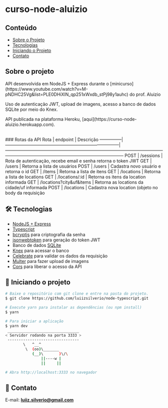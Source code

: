 # curso-node-aluizio
## Conteúdo
* [Sobre o Projeto](#sobre-o-projeto)
* [Tecnologias](#hammer_and_wrench-tecnologias)
* [Iniciando o Projeto](#car-Iniciando-o-projeto)
* [Contato](#email-contato)

## Sobre o projeto
<p>API desenvolvida em NodeJS + Express durante o [minicurso](https://www.youtube.com/watch?v=M-pNDHC25Vg&list=PLE0DHiXlN_qp251xWxdb_stPj98y1auhc) do prof. Aluizio</p>
<p>Uso de autenticação JWT, upload de imagens, acesso a banco de dados SQLite por meio do Knex.</p>
<p>API publicada na plataforma Heroku, [aqui](https://curso-node-aluizio.herokuapp.com).</p>
<br />
### Rotas da API
Rota | endpoint                 | Descrição
—————|——————————————————————————|———————————————————————————————————————————————————————————————
POST | /sessions                | Rota de autenticação, recebe email e senha retorna o token JWT
GET  | /users                   | Retorna a lista de usuários
POST | /users                   | Cadastra novo usuário e retorna o id
GET  | /items                   | Retorna a lista de itens
GET  | /locations               | Retorna a lista de locations
GET  | /locations/:id           | Retorna os itens da location informada
GET  | /locations?city&uf&items | Retorna as locations da cidade/uf informada
POST | /locations               | Cadastra nova location (objeto no body da requisição          
<br />

## :hammer_and_wrench: Tecnologias
* <ins>NodeJS + Express</ins>
* <ins>Typescript</ins>
* <ins>bcryptjs</ins> para criptografia da senha
* <ins>jsonwebtoken</ins> para geração do token JWT
* Banco de dados <ins>SQLite</ins>
* <ins>Knex</ins> para acessar o banco
* <ins>Celebrate</ins> para validar os dados da requisição
* <ins>Multer</ins> para fazer upload de imagens
* <ins>Cors</ins> para liberar o acesso da API

## :car: Iniciando o projeto
```bash
# Baixe o repositório com git clone e entre na pasta do projeto.
$ git clone https://github.com/luiizsilverio/node-typescript.git

# Execute yarn para instalar as dependências (ou npm install)
$ yarn

# Para iniciar a aplicação
$ yarn dev
 ________________________________
< Servidor rodando na porta 3333 >
 --------------------------------
        \   ^__^
         \  (oo)\_______
            (__)\       )\/\
                ||----w |
                ||     ||

# Abra http://localhost:3333 no navegador
```

## :email: Contato

E-mail: [**luiiz.silverio@gmail.com**](mailto:luiiz.silverio@gmail.com)
